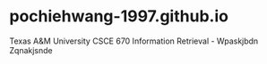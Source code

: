 # pochiehwang-1997.github.io

Texas A&M University
CSCE 670 Information Retrieval - Wpaskjbdn Zqnakjsnde

